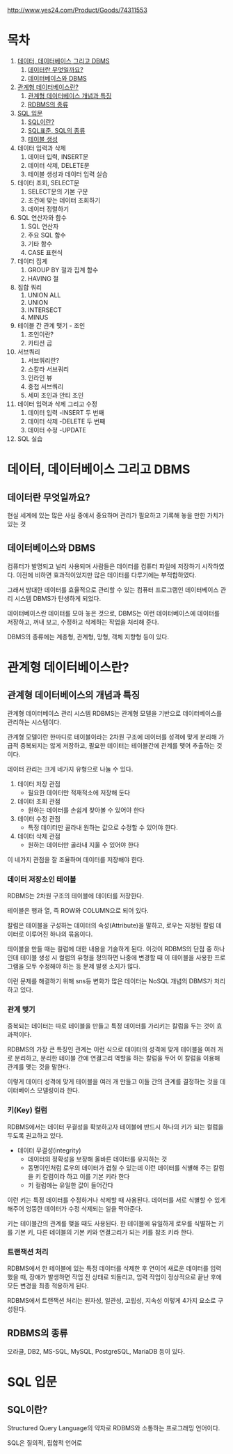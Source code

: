 http://www.yes24.com/Product/Goods/74311553

# 목차
1. [데이터, 데이터베이스 그리고 DBMS](#데이터,-데이터베이스-그리고-dbms)
    1. [데이터란 무엇일까요?](#데이터란-무엇일까요?)
    2. [데이터베이스와 DBMS](#데이터베이스와-dbms)
2. [관계형 데이터베이스란?](#관계형-데이터베이스란?)  
    1. [관계형 데이터베이스 개념과 특징](#관계형-데이터베이스-개념과-특징)
    2. [RDBMS의 종류](#rdbms의-종류)
3. [SQL 입문](#sql-입문)
    1. [SQL이란?](#sql이란?)
    2. [SQL표준, SQL의 종류](#sql표준,-sql의종류)
    3. [테이블 생성](#테이블-생성)
4. 데이터 입력과 삭제
    1. 데이터 입력, INSERT문
    2. 데이터 삭제, DELETE문
    3. 테이블 생성과 데이터 입력 실습
5. 데이터 조회, SELECT문
    1. SELECT문의 기본 구문
    2. 조건에 맞는 데이터 조회하기
    3. 데이터 정렬하기
6. SQL 연산자와 함수
    1. SQL 연산자
    2. 주요 SQL 함수
    3. 기타 함수
    4. CASE 표현식
7. 데이터 집계
    1. GROUP BY 절과 집계 함수
    2. HAVING 절
8. 집합 쿼리
    1. UNION ALL
    2. UNION
    3. INTERSECT
    4. MINUS
9. 테이블 간 관계 맺기 - 조인
    1. 조인이란?
    2. 카티션 곱
10. 서브쿼리
    1. 서브쿼리란?
    2. 스칼라 서브쿼리
    3. 인라인 뷰
    4. 중첩 서브쿼리
    5. 세미 조인과 안티 조인
11. 데이터 입력과 삭제 그리고 수정
    1. 데이터 입력 -INSERT 두 번째
    2. 데이터 삭제 -DELETE 두 번째
    3. 데이터 수정 -UPDATE 
12. SQL 실습






# 데이터, 데이터베이스 그리고 DBMS

## 데이터란 무엇일까요?
현실 세계에 있는 많은 사실 중에서 중요하며 관리가 필요하고 기록해 놓을 만한 가치가 있는 것

## 데이터베이스와 DBMS
컴퓨터가 발명되고 널리 사용되며 사람들은 데이터를 컴퓨터 파일에 저장하기 시작하였다. 이전에 비하면 효과적이었지만 많은 데이터를 다루기에는 부적합하였다. 

그래서 방대한 데이터를 효율적으로 관리할 수 있는 컴퓨터 프로그램인 데이터베이스 관리 시스템 DBMS가 탄생하게 되었다.

데이터베이스란 데이터를 모아 놓은 것으로, DBMS는 이런 데이터베이스에 데이터를 저장하고, 꺼내 보고, 수정하고 삭제하는 작업을 처리해 준다.

DBMS의 종류에는 계층형, 관계형, 망형, 객체 지향형 등이 있다.

# 관계형 데이터베이스란?

## 관계형 데이터베이스의 개념과 특징
관계형 데이터베이스 관리 시스템 RDBMS는 관계형 모델을 기반으로 데이터베이스를 관리하는 시스템이다. 

관계형 모델이란 한마디로 테이블이라는 2차원 구조에 데이터를 성격에 맞게 분리해 가급적 중복되지는 않게 저장하고, 필요한 데이터는 테이블간에 관계를 맺어 추출하는 것이다.

데이터 관리는 크게 네가지 유형으로 나눌 수 있다.
1. 데이터 저장 관점
    * 필요한 데이터만 적재적소에 저장해 둔다
2. 데이터 조회 관점
    * 원하는 데이터를 손쉽게 찾아볼 수 있어야 한다 
3. 데이터 수정 관점
    * 특정 데이터만 골라내 원하는 값으로 수정할 수 있어야 한다.
4. 데이터 삭제 관점
    * 원하는 데이터만 골라내 지울 수 있어야 한다

이 네가지 관점을 잘 조율하며 데이터를 저장해야 한다.

### 데이터 저장소인 테이블
RDBMS는 2차원 구조의 테이블에 데이터를 저장한다. 

테이블은 행과 열, 즉 ROW와 COLUMN으로 되어 있다. 

칼럼은 테이블을 구성하는 데이터의 속성(Attribute)을 말하고, 로우는 지정된 칼럼 데이터로 이루어진 하나의 묶음이다. 

테이블을 만들 때는 컬럼에 대한 내용을 기술하게 된다. 이것이 RDBMS의 단점 중 하나인데 테이블 생성 시 컬럼의 유형을 정의하면 나중에 변경할 때 이 테이블을 사용한 프로그램을 모두 수정해야 하는 등 문제 발생 소지가 많다. 

이런 문제를 해결하기 위해 sns등 변화가 많은 데이터는 NoSQL 개념의 DBMS가 처리하고 있다.

### 관계 맺기 
중복되는 데이터는 따로 테이블을 만들고 특정 데이터를 가리키는 칼럼을 두는 것이 효과적이다. 

RDBMS의 가장 큰 특징인 관계는 이런 식으로 데이터의 성격에 맞게 테이블을 여러 개로 분리하고, 분리한 테이블 간에 연결고리 역할을 하는 칼럼을 두어 이 칼럼을 이용해 관계를 맺는 것을 말한다.

이렇게 데이터 성격에 맞게 테이블을 여러 개 만들고 이들 간의 관계를 결정하는 것을 데이터베이스 모델링이라 한다. 

### 키(Key) 컬럼
RDBMS에서는 데이터 무결성을 확보하고자 테이블에 반드시 하나의 키가 되는 컬럼을 두도록 권고하고 있다. 

* 데이터 무결성(integrity)
    * 데이터의 정확성을 보장해 올바른 데이터를 유지하는 것
    * 동명이인처럼 로우의 데이터가 겹칠 수 있는데 이런 데이터를 식별해 주는 칼럼을 키 칼럼이라 하고 이를 기본 키라 한다
    * 키 컬럼에는 유일한 값이 들어간다

이런 키는 특정 데이터를 수정하거나 삭제할 때 사용된다. 데이터를 서로 식별할 수 있게 해주어 엉뚱한 데이터가 수정 삭제되는 일을 막아준다.

키는 테이블간의 관계를 맺을 때도 사용된다. 한 테이블에 유일하게 로우를 식별하는 키를 기본 키, 다른 테이블의 기본 키와 연결고리가 되는 키를 참조 키라 한다. 

### 트랜잭션 처리
RDBMS에서 한 테이블에 있는 특정 데이터를 삭제한 후 연이어 새로운 데이터를 입력했을 때, 장애가 발생하면 작업 전 상태로 되돌리고, 입력 작업이 정상적으로 끝난 후에 모든 변경을 최종 적용하게 된다. 

RDBMS에서 트랜잭션 처리는 원자성, 일관성, 고립성, 지속성 이렇게 4가지 요소로 구성된다.

## RDBMS의 종류 
오라클, DB2, MS-SQL, MySQL, PostgreSQL, MariaDB 등이 있다.

# SQL 입문

## SQL이란?
Structured Query Language의 약자로 RDBMS와 소통하는 프로그래밍 언어이다. 

SQL은 질의적, 집합적 언어로 

    
